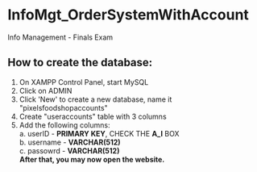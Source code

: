# InfoMgt_OrderSystemWithAccount
Info Management - Finals Exam

## How to create the database:
1. On XAMPP Control Panel, start MySQL
2. Click on ADMIN
3. Click 'New' to create a new database, name it "pixelsfoodshopaccounts"
4. Create "useraccounts" table with 3 columns
5. Add the following columns: <br />
   a. userID - **PRIMARY KEY**, CHECK THE **A_I** BOX <br />
   b. username - **VARCHAR(512)** <br />
   c. passowrd - **VARCHAR(512)** <br />
**After that, you may now open the website.**
